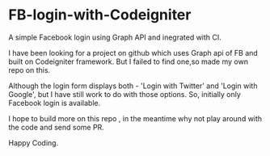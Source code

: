 # FB-login-with-Codeigniter

A simple Facebook login using Graph API and inegrated with CI.

I have been looking for a project on github which uses Graph api of FB and built on Codeigniter framework.
But I failed to find one,so made my own repo on this. 

Although the login form displays both - 'Login with Twitter' and 'Login with Google', but I have still work to do with those options.
So, initially only Facebook login is available. 

I hope to build more on this repo , in the meantime why not play around with the code and send some PR. 

Happy Coding.
